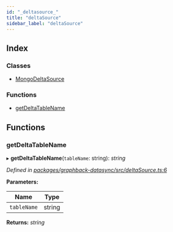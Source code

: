 ```yaml
---
id: "_deltasource_"
title: "deltaSource"
sidebar_label: "deltaSource"
---
```


## Index

### Classes

* [MongoDeltaSource](../classes/_deltasource_.mongodeltasource.md)

### Functions

* [getDeltaTableName](_deltasource_.md#getdeltatablename)

## Functions

###  getDeltaTableName

▸ **getDeltaTableName**(`tableName`: string): *string*

*Defined in [packages/graphback-datasync/src/deltaSource.ts:6](https://github.com/aerogear/graphback/blob/63664df15/packages/graphback-datasync/src/deltaSource.ts#L6)*

**Parameters:**

Name | Type |
------ | ------ |
`tableName` | string |

**Returns:** *string*
